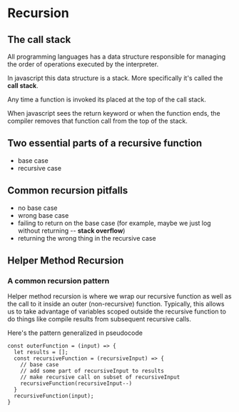 # Recursion
## The call stack
All programming languages has a data structure responsible for managing the order of operations executed by the interpreter.

In javascript this data structure is a stack. More specifically it's called the **call stack**.

Any time a function is invoked its placed at the top of the call stack.

When javascript sees the return keyword or when the function ends, the compiler removes that function call from the top of the stack.
## Two essential parts of a recursive function
* base case
* recursive case
## Common recursion pitfalls
* no base case
* wrong base case
* failing to return on the base case (for example, maybe we just log without returning -- **stack overflow**)
* returning the wrong thing in the recursive case
## Helper Method Recursion
### A common recursion pattern
Helper method recursion is where we wrap our recursive function as well as the call to it inside an outer (non-recursive) function. Typically, this allows us to take advantage of variables scoped outside the recursive function to do things like compile results from subsequent recursive calls.

Here's the pattern generalized in pseudocode
```
const outerFunction = (input) => {
  let results = [];
  const recursiveFunction = (recursiveInput) => {
    // base case
    // add some part of recursiveInput to results
    // make recursive call on subset of recursiveInput
    recursiveFunction(recursiveInput--)
  }
  recursiveFunction(input);
}
```
